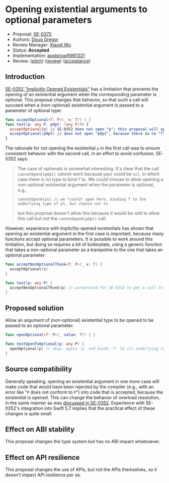 # Opening existential arguments to optional parameters

* Proposal: [SE-0375](0375-opening-existential-optional.md)
* Authors: [Doug Gregor](https://github.com/DougGregor)
* Review Manager: [Xiaodi Wu](https://github.com/xwu)
* Status: **Accepted**
* Implementation: [apple/swift#61321](https://github.com/apple/swift/pull/61321)
* Review: ([pitch](https://forums.swift.org/t/mini-pitch-for-se-0352-amendment-allow-opening-an-existential-argument-to-an-optional-parameter/60501)) ([review](https://forums.swift.org/t/se-0375-opening-existential-arguments-to-optional-parameters/60802)) ([acceptance](https://forums.swift.org/t/accepted-se-0375-opening-existential-arguments-to-optional-parameters/61045))

## Introduction

[SE-0352 "Implicitly Opened Existentials"](https://github.com/apple/swift-evolution/blob/main/proposals/0352-implicit-open-existentials.md) has a limitation that prevents the opening of an existential argument when the corresponding parameter is optional. This proposal changes that behavior, so that such a call will succeed when a (non-optional) existential argument is passed to a parameter of optional type:

```swift
func acceptOptional<T: P>(_ x: T?) { }
func test(p: any P, pOpt: (any P)?) {
  acceptOptional(p) // SE-0352 does not open "p"; this proposal will open "p" and bind "T" to its underlying type
  acceptOptional(pOpt) // does not open "pOpt", because there is no "T" to bind to when "pOpt" is "nil"
}
```

The rationale for not opening the existential `p` in the first call was to ensure consistent behavior with the second call, in an effort to avoid confusion. SE-0352 says:

> The case of optionals is somewhat interesting. It's clear that the call `cannotOpen6(pOpt)` cannot work because `pOpt` could be `nil`, in which case there is no type to bind `T` to. We *could* choose to allow opening a non-optional existential argument when the parameter is optional, e.g.,
>
> ```
> cannotOpen6(p1) // we *could* open here, binding T to the underlying type of p1, but choose not to 
> ```
>
> but this proposal doesn't allow this because it would be odd to allow this call but not the `cannotOpen6(pOpt)` call.

However, experience with implicitly-opened existentials has shown that opening an existential argument in the first case is important, because many functions accept optional parameters. It is possible to work around this limitation, but doing so requires a bit of boilerplate, using a generic function that takes a non-optional parameter as a trampoline to the one that takes an optional parameter:

```swift
func acceptNonOptionalThunk<T: P>(_ x: T) { 
  acceptOptional(x)
}

func test(p: any P) {
  acceptNonOptionalThunk(p) // workaround for SE-0352 to get a call to acceptOptional with opened existential
}
```

## Proposed solution

Allow an argument of (non-optional) existential type to be opened to be passed to an optional parameter:

```swift
func openOptional<T: P>(_ value: T?) { }

func testOpenToOptional(p: any P) {
  openOptional(p) // okay, opens 'p' and binds 'T' to its underlying type
}
```

## Source compatibility

Generally speaking, opening an existential argument in one more case will make code that would have been rejected by the compiler (e.g., with an error like "`P` does not conform to `P`") into code that is accepted, because the existential is opened. This can change the behavior of overload resolution, in the same manner as was [discussed in SE-0352](https://github.com/apple/swift-evolution/blob/main/proposals/0352-implicit-open-existentials.md#source-compatibility). Experience with SE-0352's integration into Swift 5.7 implies that the practical effect of these changes is quite small.

## Effect on ABI stability

This proposal changes the type system but has no ABI impact whatsoever.

## Effect on API resilience

This proposal changes the use of APIs, but not the APIs themselves, so it doesn't impact API resilience per se.
